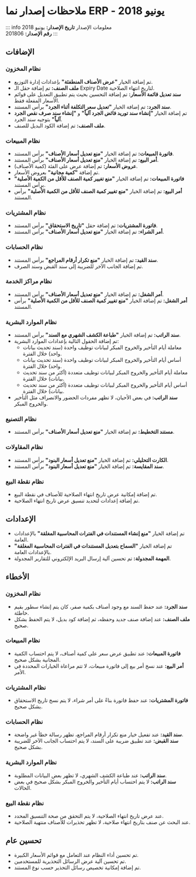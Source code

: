<rtl>

# ملاحظات إصدار نما ERP - يونيو 2018

::: info معلومات الإصدار
**تاريخ الإصدار:** يونيو 2018  
**رقم الإصدار:** 201806
:::

## الإضافات

### نظام المخزون
- تم إضافة الخيار **"عرض الأصناف المنطفئة"** بإعدادات إدارة التوزيع.
- **ملف الصنف:** تم إضافة حقل الـ Expiry Date لتاريخ انتهاء الصلاحية.
- **سند تعديل قائمة الأسعار:** تم إضافة التحسين بحيث يتم تطبيق التعديل على قوائم الأسعار المفعلة فقط.
- **سند الجرد:** تم إضافة الخيار **"تعديل سعر التكلفة أثناء الجرد"** برأس المستند.
- تم إضافة الخيار **"إنشاء سند توريد فائض الجرد آلياً"** و **"إنشاء سند صرف نقص الجرد آلياً"** بتوجيه سند الجرد.
- **ملف الصنف:** تم إضافة الكود البديل للصنف.

### نظام المبيعات
- **فاتورة المبيعات:** تم إضافة الخيار **"منع تعديل أسعار الأصناف"** برأس المستند.
- **أمر البيع:** تم إضافة الخيار **"منع تعديل أسعار الأصناف"** برأس المستند.
- **عروض الأسعار:** تم إضافة عرض على الفئة (كمية الأصناف).
- تم إضافة **"كمية مجانية"** بعروض الأسعار.
- **فاتورة المبيعات:** تم إضافة الخيار **"منع تغيير كمية الصنف للأقل من الكمية الأصلية"** برأس المستند.
- **أمر البيع:** تم إضافة الخيار **"منع تغيير كمية الصنف للأقل من الكمية الأصلية"** برأس المستند.

### نظام المشتريات
- **فاتورة المشتريات:** تم إضافة حقل **"تاريخ الاستحقاق"** برأس المستند.
- **أمر الشراء:** تم إضافة الخيار **"منع تعديل أسعار الأصناف"** برأس المستند.

### نظام الحسابات
- **سند القيد:** تم إضافة الخيار **"منع تكرار أرقام المراجع"** برأس المستند.
- تم إضافة الجانب الآخر للضريبة إلى سند القبض وسند الصرف.

### نظام مراكز الخدمة
- **أمر الشغل:** تم إضافة الخيار **"منع تعديل أسعار الأصناف"** برأس المستند.
- **أمر الشغل:** تم إضافة الخيار **"منع تغيير كمية الصنف للأقل من الكمية الأصلية"** برأس المستند.

### نظام الموارد البشرية
- **سند الراتب:** تم إضافة الخيار **"طباعة الكشف الشهري مع السند"** برأس المستند.
- تم إضافة الحقول التالية بإعدادات الموارد البشرية:
  - معاملة أيام التأخير والخروج المبكر لبيانات توظيف واحدة (سند تحديث بيانات واحد) خلال الفترة.
  - أساس أيام التأخير والخروج المبكر لبيانات توظيف واحدة (سند تحديث بيانات واحد) خلال الفترة.
  - معاملة أيام التأخير والخروج المبكر لبيانات توظيف متعددة (أكثر من سند تحديث بيانات) خلال الفترة.
  - أساس أيام التأخير والخروج المبكر لبيانات توظيف متعددة (أكثر من سند تحديث بيانات) خلال الفترة.
- **سند الراتب:** في بعض الأحيان، لا تظهر مفردات الحضور والانصراف مثل التأخير والخروج المبكر.

### نظام التصنيع
- **مستند التخطيط:** تم إضافة الخيار **"منع تعديل أسعار الأصناف"** برأس المستند.

### نظام المقاولات
- **الكارت التحليلي:** تم إضافة الخيار **"منع تعديل أسعار البنود"** برأس المستند.
- **سند المقايسة:** تم إضافة الخيار **"منع تعديل أسعار البنود"** برأس المستند.

### نظام نقطة البيع
- تم إضافة إمكانية عرض تاريخ انتهاء الصلاحية للأصناف في نقطة البيع.
- تم إضافة إعدادات لتحديد تنسيق عرض تاريخ انتهاء الصلاحية.

## الإعدادات

- تم إضافة الخيار **"منع إنشاء المستندات في الفترات المحاسبية المغلقة"** بالإعدادات العامة.
- تم إضافة الخيار **"السماح بتعديل المستندات في الفترات المحاسبية المغلقة"** بالإعدادات العامة.
- **المهمة المجدولة:** تم تحسين آلية إرسال البريد الإلكتروني للتقارير المجدولة.

## الأخطاء

### نظام المخزون
- **سند الجرد:** عند حفظ السند مع وجود أصناف بكمية صفر، كان يتم إنشاء سطور بقيم خاطئة.
- **ملف الصنف:** عند إضافة صنف جديد وحفظه، ثم إضافة كود بديل، لا يتم الحفظ بشكل صحيح.

### نظام المبيعات
- **فاتورة المبيعات:** عند تطبيق عرض سعر على كمية أصناف، لا يتم احتساب الكمية المجانية بشكل صحيح.
- **أمر البيع:** عند نسخ أمر بيع إلى فاتورة مبيعات، لا تتم مراعاة الخيارات المحددة في الأمر.

### نظام المشتريات
- **فاتورة المشتريات:** عند حفظ فاتورة بناءً على أمر شراء، لا يتم نسخ تاريخ الاستحقاق بشكل صحيح.

### نظام الحسابات
- **سند القيد:** عند تفعيل خيار منع تكرار أرقام المراجع، تظهر رسالة خطأ غير واضحة.
- **سند القبض:** عند تطبيق ضريبة على السند، لا يتم احتساب الجانب الآخر للضريبة بشكل صحيح.

### نظام الموارد البشرية
- **سند الراتب:** عند طباعة الكشف الشهري، لا تظهر بعض البيانات المطلوبة.
- **سند الراتب:** لا يتم احتساب أيام التأخير والخروج المبكر بشكل صحيح في بعض الحالات.

### نظام نقطة البيع
- عند عرض تاريخ انتهاء الصلاحية، لا يتم التحقق من صحة التنسيق المحدد.
- عند البحث عن صنف بتاريخ انتهاء صلاحية، لا تظهر تحذيرات للأصناف منتهية الصلاحية.

## تحسين عام

- تم تحسين أداء النظام عند التعامل مع قوائم الأسعار الكبيرة.
- تم تحسين آلية عرض الرسائل التحذيرية للمستخدمين.
- تم إضافة إمكانية تخصيص رسائل التحذير حسب نوع المستند.

</rtl>